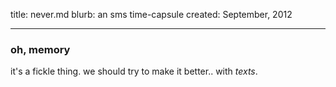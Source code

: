 title: never.md
blurb: an sms time-capsule
created: September, 2012

---

### oh, memory

it's a fickle thing.
we should try to make it better..
with *texts*.

